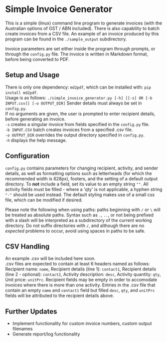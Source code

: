 # Simple Invoice Generator

This is a simple (linux) command line program to generate invoices (with the 
Australian options of GST / ABN included). There is also capability to batch 
create invoices from a CSV file. An example of an invoice produced by this 
program can be found in the `./sample_output` subdirectory.

Invoice parameters are set either inside the program through prompts, or 
through the `config.py` file. The invoice is written in Markdown format, 
before being converted to PDF.

## Setup and Usage
There is only one dependency: `md2pdf`, which can be installed with: 
`pip install md2pdf`.  
Usage is as follows: 
`./simple_invoice_generator.py [-h] [[-s] OR [-b INPUT.csv]] [-o OUTPUT_DIR]` 
Sender details must always be set in `config.py`.  
If no arguments are given, the user is prompted to enter recipient details, 
before generating an invoice.  
`-s` creates a singular invoice from fields specified in the `config.py` file.  
`-b INPUT.CSV` batch creates invoices from a specified .csv file.  
`-o OUTPUT_DIR` overrides the output directory specified in `config.py`.  
`-h` displays the help message.  

## Configuration
`config.py` contains parameters for changing recipient, activity, and sender 
details, as well as formatting options such as letterheads (for which the 
recommended width is 628px), footers, and the setting of a default output
directory. To **not** include a field, set its value to an empty string `""`. 
All activity fields must be filled - where a 'qty' is not applicable, a hyphen
string `"-"` should be used instead. The default styling makes use of a small 
css file, which can be modified if desired.  

Please note the following when using paths: paths beginning with `/` or `\` 
will be treated as absolute paths. Syntax such as `.`, `..`, or not being 
prefixed with a slash will be interpreted as a subdirectory of the current 
working directory. Do not suffix directories with `/`, and although there 
are no *expected* problems to occur, avoid using spaces in paths to be safe.

## CSV Handling
An example .csv will be included here soon.  
.csv files are expected to contain at least 6 headers named as follows: 
Recipient name: `name`, Recipient details (line 1): `contact1`, Recipient 
details (line 2 - optional): `contact2`, Activity description: `desc`, 
Activity quantity: `qty`, Unit price: `unitPrc`. Recipient fields may be empty 
in order to accomodate invoices where there is more than one activity. Entries 
in the .csv file that contain an empty `name` and `contact1` field but filled 
`desc`, `qty`, and `unitPrc` fields will be attributed to the recipient details 
above.

## Further Updates
- Implement functionality for custom invoice numbers, custom output filenames
- Generate report/log functionality
